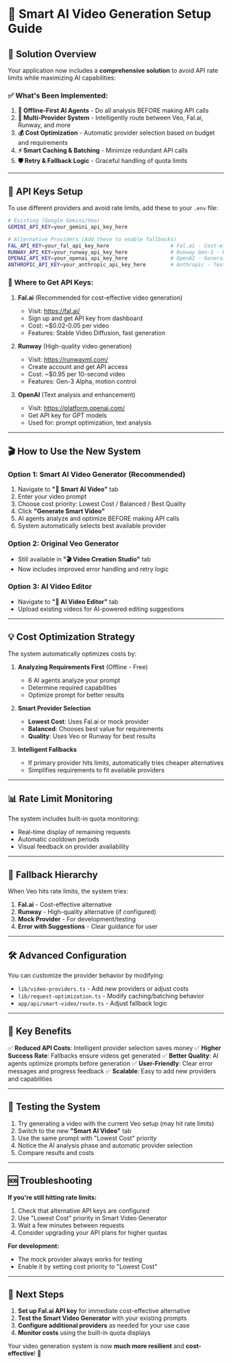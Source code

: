 # 🚀 Smart AI Video Generation Setup Guide

## 🎯 Solution Overview

Your application now includes a **comprehensive solution** to avoid API rate limits while maximizing AI capabilities:

### ✅ **What's Been Implemented:**

1. **🧠 Offline-First AI Agents** - Do all analysis BEFORE making API calls
2. **🔄 Multi-Provider System** - Intelligently route between Veo, Fal.ai, Runway, and more
3. **💰 Cost Optimization** - Automatic provider selection based on budget and requirements
4. **⚡ Smart Caching & Batching** - Minimize redundant API calls
5. **🛡️ Retry & Fallback Logic** - Graceful handling of quota limits

---

## 🔧 **API Keys Setup**

To use different providers and avoid rate limits, add these to your `.env` file:

```bash
# Existing (Google Gemini/Veo)
GEMINI_API_KEY=your_gemini_api_key_here

# Alternative Providers (Add these to enable fallbacks)
FAL_API_KEY=your_fal_api_key_here                    # Fal.ai - Cost-effective
RUNWAY_API_KEY=your_runway_api_key_here              # Runway Gen-3 - High quality
OPENAI_API_KEY=your_openai_api_key_here              # OpenAI - General AI tasks
ANTHROPIC_API_KEY=your_anthropic_api_key_here        # Anthropic - Text analysis
```

### 🔗 **Where to Get API Keys:**

1. **Fal.ai** (Recommended for cost-effective video generation)
   - Visit: https://fal.ai/
   - Sign up and get API key from dashboard
   - Cost: ~$0.02-0.05 per video
   - Features: Stable Video Diffusion, fast generation

2. **Runway** (High-quality video generation)
   - Visit: https://runwayml.com/
   - Create account and get API access
   - Cost: ~$0.95 per 10-second video
   - Features: Gen-3 Alpha, motion control

3. **OpenAI** (Text analysis and enhancement)
   - Visit: https://platform.openai.com/
   - Get API key for GPT models
   - Used for: prompt optimization, text analysis

---

## 🎬 **How to Use the New System**

### **Option 1: Smart AI Video Generator (Recommended)**
1. Navigate to **"🧠 Smart AI Video"** tab
2. Enter your video prompt
3. Choose cost priority: Lowest Cost / Balanced / Best Quality
4. Click **"Generate Smart Video"**
5. AI agents analyze and optimize BEFORE making API calls
6. System automatically selects best available provider

### **Option 2: Original Veo Generator**
- Still available in **"🎬 Video Creation Studio"** tab
- Now includes improved error handling and retry logic

### **Option 3: AI Video Editor**
- Navigate to **"🤖 AI Video Editor"** tab
- Upload existing videos for AI-powered editing suggestions

---

## 💡 **Cost Optimization Strategy**

The system automatically optimizes costs by:

1. **Analyzing Requirements First** (Offline - Free)
   - 6 AI agents analyze your prompt
   - Determine required capabilities
   - Optimize prompt for better results

2. **Smart Provider Selection**
   - **Lowest Cost**: Uses Fal.ai or mock provider
   - **Balanced**: Chooses best value for requirements
   - **Quality**: Uses Veo or Runway for best results

3. **Intelligent Fallbacks**
   - If primary provider hits limits, automatically tries cheaper alternatives
   - Simplifies requirements to fit available providers

---

## 📊 **Rate Limit Monitoring**

The system includes built-in quota monitoring:
- Real-time display of remaining requests
- Automatic cooldown periods
- Visual feedback on provider availability

---

## 🔄 **Fallback Hierarchy**

When Veo hits rate limits, the system tries:

1. **Fal.ai** - Cost-effective alternative
2. **Runway** - High-quality alternative (if configured)
3. **Mock Provider** - For development/testing
4. **Error with Suggestions** - Clear guidance for user

---

## 🛠️ **Advanced Configuration**

You can customize the provider behavior by modifying:
- `lib/video-providers.ts` - Add new providers or adjust costs
- `lib/request-optimization.ts` - Modify caching/batching behavior
- `app/api/smart-video/route.ts` - Adjust fallback logic

---

## 🎯 **Key Benefits**

✅ **Reduced API Costs**: Intelligent provider selection saves money
✅ **Higher Success Rate**: Fallbacks ensure videos get generated
✅ **Better Quality**: AI agents optimize prompts before generation
✅ **User-Friendly**: Clear error messages and progress feedback
✅ **Scalable**: Easy to add new providers and capabilities

---

## 📱 **Testing the System**

1. Try generating a video with the current Veo setup (may hit rate limits)
2. Switch to the new **"Smart AI Video"** tab
3. Use the same prompt with "Lowest Cost" priority
4. Notice the AI analysis phase and automatic provider selection
5. Compare results and costs

---

## 🆘 **Troubleshooting**

**If you're still hitting rate limits:**
1. Check that alternative API keys are configured
2. Use "Lowest Cost" priority in Smart Video Generator
3. Wait a few minutes between requests
4. Consider upgrading your API plans for higher quotas

**For development:**
- The mock provider always works for testing
- Enable it by setting cost priority to "Lowest Cost"

---

## 🚀 **Next Steps**

1. **Set up Fal.ai API key** for immediate cost-effective alternative
2. **Test the Smart Video Generator** with your existing prompts
3. **Configure additional providers** as needed for your use case
4. **Monitor costs** using the built-in quota displays

Your video generation system is now **much more resilient** and **cost-effective**! 🎉